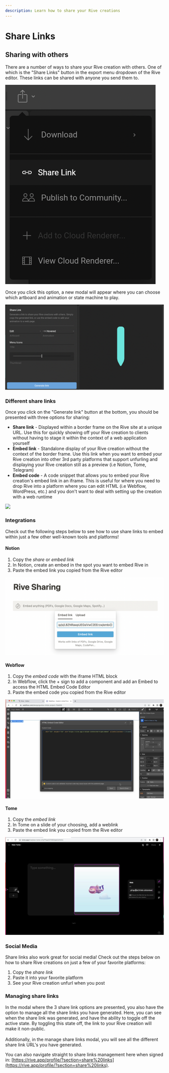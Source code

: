 ```yaml
---
description: Learn how to share your Rive creations
---
```


# Share Links

## Sharing with others

There are a number of ways to share your Rive creation with others. One of which is the "Share Links" button in the export menu dropdown of the Rive editor. These links can be shared with anyone you send them to.

<img src="../.gitbook/assets/Screen Shot 2022-05-19 at 2.48.22 PM.png" alt="" data-size="original">

Once you click this option, a new modal will appear where you can choose which artboard and animation or state machine to play.

![](<../.gitbook/assets/Screen Shot 2022-05-19 at 4.02.59 PM.png>)

### Different share links

Once you click on the "Generate link" button at the bottom, you should be presented with three options for sharing:

* **Share link** - Displayed within a border frame on the Rive site at a unique URL. Use this for quickly showing off your Rive creation to clients without having to stage it within the context of a web application yourself
* **Embed link** - Standalone display of your Rive creation without the context of the border frame. Use this link when you want to embed your Rive creation into other 3rd party platforms that support unfurling and displaying your Rive creation still as a preview (i.e Notion, Tome, Telegram)
* **Embed code** - A code snippet that allows you to embed your Rive creation's embed link in an iframe. This is useful for where you need to drop Rive into a platform where you can edit HTML (i.e Webflow, WordPress, etc.) and you don't want to deal with setting up the creation with a web runtime

![
](<../.gitbook/assets/Screen Shot 2022-05-19 at 4.55.14 PM.png>)

### Integrations

Check out the following steps below to see how to use share links to embed within just a few other well-known tools and platforms!

#### Notion

1. Copy the _share_ or _embed link_
2. In Notion, create an embed in the spot you want to embed Rive in
3. Paste the embed link you copied from the Rive editor

![](<../.gitbook/assets/Screen Shot 2022-05-19 at 6.09.35 PM.png>)

#### Webflow

1. Copy the _embed code_ with the iframe HTML block
2. In Webflow, click the + sign to add a component and add an Embed to access the HTML Embed Code Editor
3. Paste the embed code you copied from the Rive editor

![](<../.gitbook/assets/Screen Shot 2022-05-19 at 7.30.30 PM.png>)

#### Tome

1. Copy the _embed link_
2. In Tome on a slide of your choosing, add a weblink
3. Paste the embed link you copied from the Rive editor

![](<../.gitbook/assets/Screen Shot 2022-05-19 at 7.32.34 PM.png>)

### Social Media

Share links also work great for social media! Check out the steps below on how to share Rive creations on just a few of your favorite platforms:

1. Copy the _share link_
2. Paste it into your favorite platform
3. See your Rive creation unfurl when you post

### Managing share links

In the modal where the 3 share link options are presented, you also have the option to manage all the share links you have generated. Here, you can see when the share link was generated, and have the ability to toggle off the active state. By toggling this state off, the link to your Rive creation will make it non-public.\
\
Additionally, in the manage share links modal, you will see all the different share link URL's you have generated.

You can also navigate straight to share links management here when signed in: [https://rive.app/profile/?section=share%20links](https://rive.app/profile/?section=share%20links).
